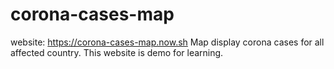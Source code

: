 # corona-cases-map
website:
https://corona-cases-map.now.sh
Map display corona cases for all affected country.
This website is demo for learning.
